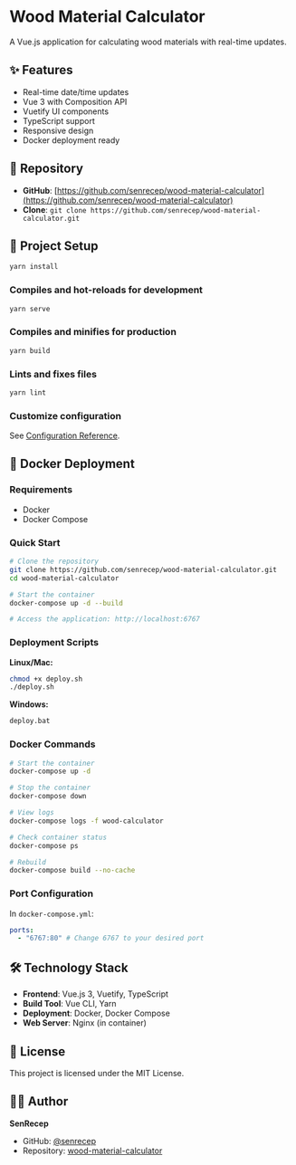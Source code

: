 # Wood Material Calculator

A Vue.js application for calculating wood materials with real-time updates.

## ✨ Features

- Real-time date/time updates
- Vue 3 with Composition API
- Vuetify UI components
- TypeScript support
- Responsive design
- Docker deployment ready

## 🔗 Repository

- **GitHub**: [https://github.com/senrecep/wood-material-calculator](https://github.com/senrecep/wood-material-calculator)
- **Clone**: `git clone https://github.com/senrecep/wood-material-calculator.git`

## 🚀 Project Setup

```bash
yarn install
```

### Compiles and hot-reloads for development

```bash
yarn serve
```

### Compiles and minifies for production

```bash
yarn build
```

### Lints and fixes files

```bash
yarn lint
```

### Customize configuration

See [Configuration Reference](https://cli.vuejs.org/config/).

## 🐳 Docker Deployment

### Requirements

- Docker
- Docker Compose

### Quick Start

```bash
# Clone the repository
git clone https://github.com/senrecep/wood-material-calculator.git
cd wood-material-calculator

# Start the container
docker-compose up -d --build

# Access the application: http://localhost:6767
```

### Deployment Scripts

**Linux/Mac:**

```bash
chmod +x deploy.sh
./deploy.sh
```

**Windows:**

```cmd
deploy.bat
```

### Docker Commands

```bash
# Start the container
docker-compose up -d

# Stop the container
docker-compose down

# View logs
docker-compose logs -f wood-calculator

# Check container status
docker-compose ps

# Rebuild
docker-compose build --no-cache
```

### Port Configuration

In `docker-compose.yml`:

```yaml
ports:
  - "6767:80" # Change 6767 to your desired port
```

## 🛠️ Technology Stack

- **Frontend**: Vue.js 3, Vuetify, TypeScript
- **Build Tool**: Vue CLI, Yarn
- **Deployment**: Docker, Docker Compose
- **Web Server**: Nginx (in container)

## 📄 License

This project is licensed under the MIT License.

## 👨‍💻 Author

**SenRecep**

- GitHub: [@senrecep](https://github.com/senrecep)
- Repository: [wood-material-calculator](https://github.com/senrecep/wood-material-calculator)
